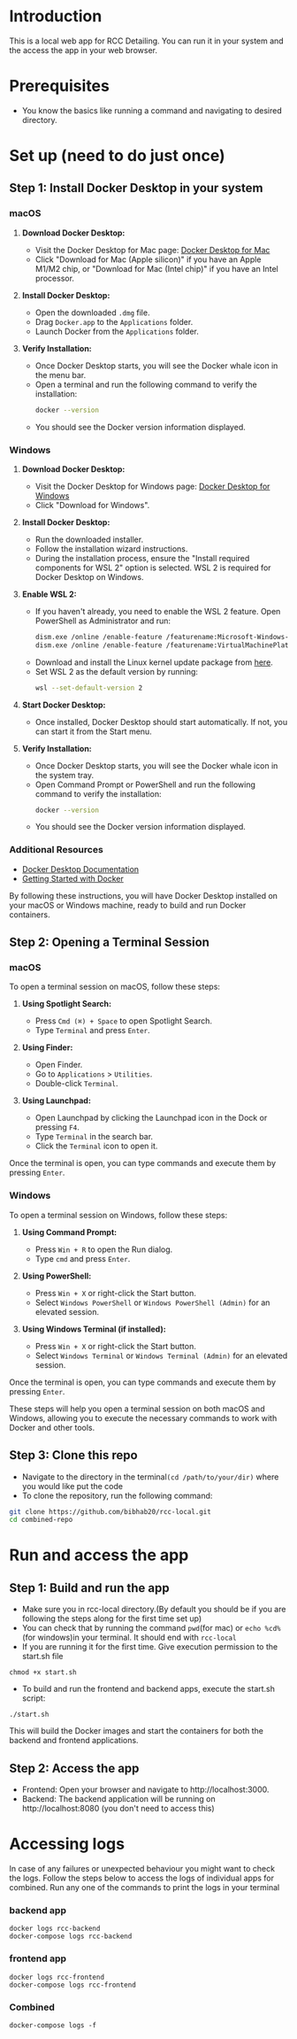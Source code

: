 # Introduction
This is a local web app for RCC Detailing. You can run it in your system and the access the app in your web browser.
# Prerequisites
* You know the basics like running a command and navigating to desired directory.
# Set up (need to do just once)
## Step 1: Install Docker Desktop in your system
### macOS

1. **Download Docker Desktop:**
    - Visit the Docker Desktop for Mac page: [Docker Desktop for Mac](https://www.docker.com/products/docker-desktop)
    - Click "Download for Mac (Apple silicon)" if you have an Apple M1/M2 chip, or "Download for Mac (Intel chip)" if you have an Intel processor.

2. **Install Docker Desktop:**
    - Open the downloaded `.dmg` file.
    - Drag `Docker.app` to the `Applications` folder.
    - Launch Docker from the `Applications` folder.

3. **Verify Installation:**
    - Once Docker Desktop starts, you will see the Docker whale icon in the menu bar.
    - Open a terminal and run the following command to verify the installation:
      ```sh
      docker --version
      ```
    - You should see the Docker version information displayed.

### Windows

1. **Download Docker Desktop:**
    - Visit the Docker Desktop for Windows page: [Docker Desktop for Windows](https://www.docker.com/products/docker-desktop)
    - Click "Download for Windows".

2. **Install Docker Desktop:**
    - Run the downloaded installer.
    - Follow the installation wizard instructions.
    - During the installation process, ensure the "Install required components for WSL 2" option is selected. WSL 2 is required for Docker Desktop on Windows.

3. **Enable WSL 2:**
    - If you haven't already, you need to enable the WSL 2 feature. Open PowerShell as Administrator and run:
      ```sh
      dism.exe /online /enable-feature /featurename:Microsoft-Windows-Subsystem-Linux /all /norestart
      dism.exe /online /enable-feature /featurename:VirtualMachinePlatform /all /norestart
      ```
    - Download and install the Linux kernel update package from [here](https://aka.ms/wsl2kernel).
    - Set WSL 2 as the default version by running:
      ```sh
      wsl --set-default-version 2
      ```

4. **Start Docker Desktop:**
    - Once installed, Docker Desktop should start automatically. If not, you can start it from the Start menu.

5. **Verify Installation:**
    - Once Docker Desktop starts, you will see the Docker whale icon in the system tray.
    - Open Command Prompt or PowerShell and run the following command to verify the installation:
      ```sh
      docker --version
      ```
    - You should see the Docker version information displayed.

### Additional Resources

- [Docker Desktop Documentation](https://docs.docker.com/desktop/)
- [Getting Started with Docker](https://docs.docker.com/get-started/)

By following these instructions, you will have Docker Desktop installed on your macOS or Windows machine, ready to build and run Docker containers.
## Step 2: Opening a Terminal Session

### macOS

To open a terminal session on macOS, follow these steps:

1. **Using Spotlight Search:**
    - Press `Cmd (⌘) + Space` to open Spotlight Search.
    - Type `Terminal` and press `Enter`.

2. **Using Finder:**
    - Open Finder.
    - Go to `Applications` > `Utilities`.
    - Double-click `Terminal`.

3. **Using Launchpad:**
    - Open Launchpad by clicking the Launchpad icon in the Dock or pressing `F4`.
    - Type `Terminal` in the search bar.
    - Click the `Terminal` icon to open it.

Once the terminal is open, you can type commands and execute them by pressing `Enter`.

### Windows

To open a terminal session on Windows, follow these steps:

1. **Using Command Prompt:**
    - Press `Win + R` to open the Run dialog.
    - Type `cmd` and press `Enter`.

2. **Using PowerShell:**
    - Press `Win + X` or right-click the Start button.
    - Select `Windows PowerShell` or `Windows PowerShell (Admin)` for an elevated session.

3. **Using Windows Terminal (if installed):**
    - Press `Win + X` or right-click the Start button.
    - Select `Windows Terminal` or `Windows Terminal (Admin)` for an elevated session.

Once the terminal is open, you can type commands and execute them by pressing `Enter`.

These steps will help you open a terminal session on both macOS and Windows, allowing you to execute the necessary commands to work with Docker and other tools.


## Step 3: Clone this repo
* Navigate to the directory in the terminal`(cd /path/to/your/dir)` where you would like put the code
* To clone the repository, run the following command:

```sh
git clone https://github.com/bibhab20/rcc-local.git
cd combined-repo
```

# Run and access the app
## Step 1: Build and run the app
* Make sure you in rcc-local directory.(By default you should be if you are following the steps along for the first time set up)
* You can check that by running the command `pwd`(for mac) or `echo %cd%`(for windows)in your terminal. It should end with `rcc-local`
* If you are running it for the first time. Give execution permission to the start.sh file
```shell
chmod +x start.sh
```
* To build and run the frontend and backend apps, execute the start.sh script:
```shell
./start.sh
```
This will build the Docker images and start the containers for both the backend and frontend applications.
## Step 2: Access the app
* Frontend: Open your browser and navigate to http://localhost:3000.
* Backend: The backend application will be running on http://localhost:8080 (you don't need to access this)

# Accessing logs
In case of any failures or unexpected behaviour you might want to check the logs. Follow the steps below to access the logs of individual apps for combined.
Run any one of the commands to print the logs in your terminal
### backend app
```shell
docker logs rcc-backend
docker-compose logs rcc-backend
```

### frontend app
```shell
docker logs rcc-frontend
docker-compose logs rcc-frontend
```
### Combined
```shell
docker-compose logs -f
```

